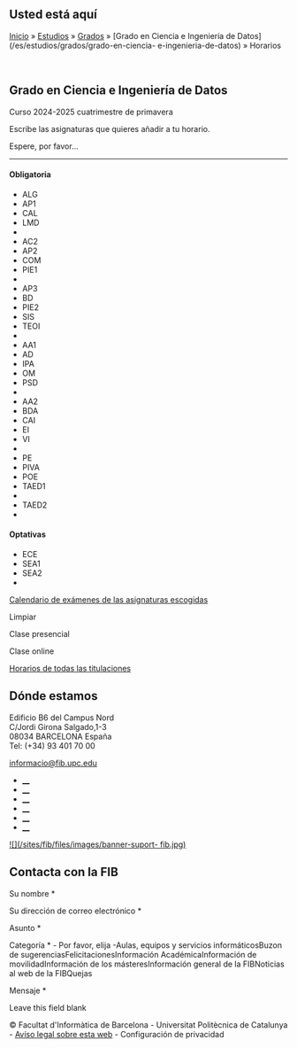 ## Usted está aquí

[Inicio](/es) » [Estudios](/es/estudios) » [Grados](/es/estudios/grados) »
[Grado en Ciencia e Ingeniería de Datos](/es/estudios/grados/grado-en-ciencia-
e-ingenieria-de-datos) » Horarios

﻿

## Grado en Ciencia e Ingeniería de Datos  
Curso 2024-2025 cuatrimestre de primavera

Escribe las asignaturas que quieres añadir a tu horario.

Espere, por favor...

* * *

#### Obligatoria

  * ALG
  * AP1
  * CAL
  * LMD
  *  
  * AC2
  * AP2
  * COM
  * PIE1
  *  
  * AP3
  * BD
  * PIE2
  * SIS
  * TEOI
  *  
  * AA1
  * AD
  * IPA
  * OM
  * PSD
  *  
  * AA2
  * BDA
  * CAI
  * EI
  * VI
  *  
  * PE
  * PIVA
  * POE
  * TAED1
  *  
  * TAED2
  *  

#### Optativas

  * ECE
  * SEA1
  * SEA2
  *  

[Calendario de exámenes de las asignaturas escogidas](examenes?)

Limpiar

Clase presencial

Clase online

[Horarios de todas las titulaciones](/es/horaris?)

## Dónde estamos

Edificio B6 del Campus Nord  
C/Jordi Girona Salgado,1-3  
08034 BARCELONA España  
Tel: (+34) 93 401 70 00

[informacio@fib.upc.edu](mailto:informacio@fib.upc.edu)

  * [__](/es/noticies/rss.rss)
  * [__](https://www.facebook.com/fib.upc)
  * [__](https://twitter.com/fib_upc)
  * [__](https://www.flickr.com/photos/fib-upc/albums)
  * [__](https://www.youtube.com/user/mediafib)
  * [__](https://www.instagram.com/fib.upc/)

[![](/sites/fib/files/images/banner-suport-
fib.jpg)](http://suport.fib.upc.edu)

## Contacta con la FIB

Su nombre *

Su dirección de correo electrónico *

Asunto *

Categoría * \- Por favor, elija -Aulas, equipos y servicios informáticosBuzon
de sugerenciasFelicitacionesInformación AcadémicaInformación de
movilidadInformación de los másteresInformación general de la FIBNoticias al
web de la FIBQuejas

Mensaje *

Leave this field blank

© Facultat d'Informàtica de Barcelona - Universitat Politècnica de Catalunya -
[Avíso legal sobre esta web](/es/aviso-legal-sobre-esta-web) \- Configuración
de privacidad


